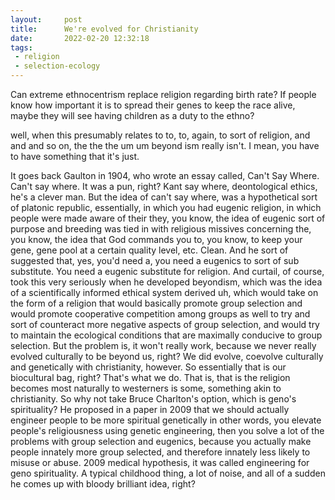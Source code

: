 ```yaml
---
layout:     post
title:      We're evolved for Christianity
date:       2022-02-20 12:32:18
tags:
 - religion
 - selection-ecology
---
```


Can extreme ethnocentrism replace religion regarding birth rate? If people know how important it is to spread their genes to keep the race alive, maybe they will see having children as a duty to the ethno?

well, when this presumably relates to to, to, again, to sort of religion, and and and so on, the the the um um beyond ism really isn't. I mean, you have to have something that it's just.

It goes back Gaulton in 1904, who wrote an essay called, Can't Say Where. Can't say where. It was a pun, right? Kant say where, deontological ethics, he's a clever man. But the idea of can't say where, was a hypothetical sort of platonic republic, essentially, in which you had eugenic religion, in which people were made aware of their they, you know, the idea of eugenic sort of purpose and breeding was tied in with religious missives concerning the, you know, the idea that God commands you to, you know, to keep your gene, gene pool at a certain quality level, etc. Clean. And he sort of suggested that, yes, you'd need a, you need a eugenics to sort of sub substitute. You need a eugenic substitute for religion. And curtail, of course, took this very seriously when he developed beyondism, which was the idea of a scientifically informed ethical system derived uh, which would take on the form of a religion that would basically promote group selection and would promote cooperative competition among groups as well to try and sort of counteract more negative aspects of group selection, and would try to maintain the ecological conditions that are maximally conducive to group selection. But the problem is, it won't really work, because we never really evolved culturally to be beyond us, right? We did evolve, coevolve culturally and genetically with christianity, however. So essentially that is our biocultural bag, right? That's what we do. That is, that is the religion becomes most naturally to westerners is some, something akin to christianity. So why not take Bruce Charlton's option, which is geno's spirituality? He proposed in a paper in 2009 that we should actually engineer people to be more spiritual genetically in other words, you elevate people's religiousness using genetic engineering, then you solve a lot of the problems with group selection and eugenics, because you actually make people innately more group selected, and therefore innately less likely to misuse or abuse. 2009 medical hypothesis, it was called engineering for geno spirituality. A typical childhood thing, a lot of noise, and all of a sudden he comes up with bloody brilliant idea, right?